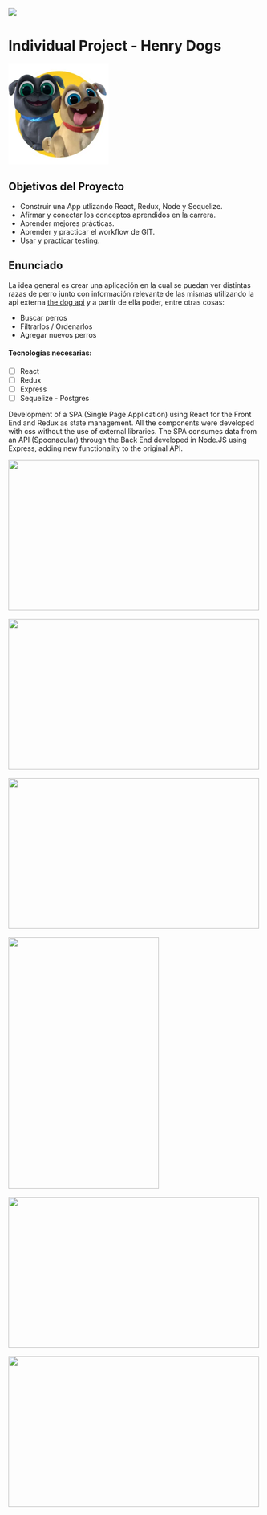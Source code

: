 <p align='left'>
    <img src='https://static.wixstatic.com/media/85087f_0d84cbeaeb824fca8f7ff18d7c9eaafd~mv2.png/v1/fill/w_160,h_30,al_c,q_85,usm_0.66_1.00_0.01/Logo_completo_Color_1PNG.webp' </img>
</p>

# Individual Project - Henry Dogs

<p align="left">
  <img height="200" src="./dog.png" />
</p>

## Objetivos del Proyecto

- Construir una App utlizando React, Redux, Node y Sequelize.
- Afirmar y conectar los conceptos aprendidos en la carrera.
- Aprender mejores prácticas.
- Aprender y practicar el workflow de GIT.
- Usar y practicar testing.

## Enunciado

La idea general es crear una aplicación en la cual se puedan ver distintas razas de perro junto con información relevante de las mismas utilizando la api externa [the dog api](https://thedogapi.com/) y a partir de ella poder, entre otras cosas:

  - Buscar perros
  - Filtrarlos / Ordenarlos
  - Agregar nuevos perros

#### Tecnologías necesarias:
- [ ] React
- [ ] Redux
- [ ] Express
- [ ] Sequelize - Postgres

Development of a SPA (Single Page Application) using React for the Front End and Redux as state management. All the components were developed with css without the use of external libraries.
The SPA consumes data from an API (Spoonacular) through the Back End developed in Node.JS
using Express, adding new functionality to the original API.

<p>
 <a href ="https://github.com/enodrac/PI-Dogs-FT14a"<code><img width="500px" height="300px" src="https://cdn.discordapp.com/attachments/869254384566022157/880585733985939486/unknown.png"</code></a>
</p>
<p>
 <a href ="https://github.com/enodrac/PI-Dogs-FT14a"<code><img width="500px" height="300px" src="https://cdn.discordapp.com/attachments/869254384566022157/880585737756606464/unknown.png"</code></a>
</p>
<p>
 <a href ="https://github.com/enodrac/PI-Dogs-FT14a"<code><img width="500px" height="300px" src="https://cdn.discordapp.com/attachments/869254384566022157/880585860683268176/unknown.png"</code></a>
</p>
<p>
 <a href ="https://github.com/enodrac/PI-Dogs-FT14a"<code><img width="300px" height="500px" src="https://cdn.discordapp.com/attachments/869254384566022157/880586040929316955/unknown.png"</code></a>
</p>
<p>
 <a href ="https://github.com/enodrac/PI-Dogs-FT14a"<code><img width="500px" height="300px" src="https://cdn.discordapp.com/attachments/869254384566022157/880586453170651166/unknown.png"</code></a>
</p>
<p>
 <a href ="https://github.com/enodrac/PI-Dogs-FT14a"<code><img width="500px" height="300px" src="https://cdn.discordapp.com/attachments/869254384566022157/880586528223539220/unknown.png"</code></a>
</p>

